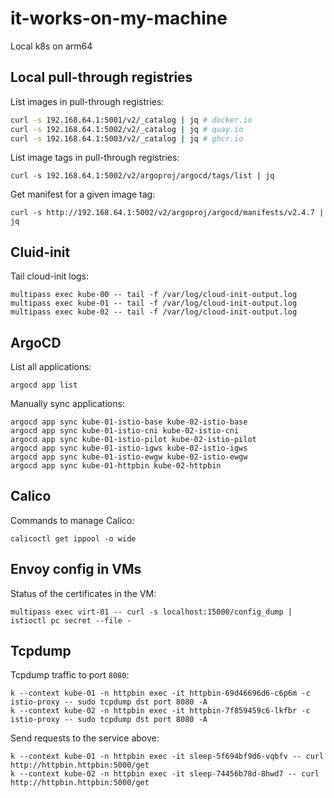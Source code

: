 # it-works-on-my-machine
Local k8s on arm64

## Local pull-through registries

List images in pull-through registries:
```bash
curl -s 192.168.64.1:5001/v2/_catalog | jq # docker.io
curl -s 192.168.64.1:5002/v2/_catalog | jq # quay.io
curl -s 192.168.64.1:5003/v2/_catalog | jq # ghcr.io
```

List image tags in pull-through registries:
```
curl -s 192.168.64.1:5002/v2/argoproj/argocd/tags/list | jq
```

Get manifest for a given image tag:
```
curl -s http://192.168.64.1:5002/v2/argoproj/argocd/manifests/v2.4.7 | jq
```

## Cluid-init

Tail cloud-init logs:
```
multipass exec kube-00 -- tail -f /var/log/cloud-init-output.log
multipass exec kube-01 -- tail -f /var/log/cloud-init-output.log
multipass exec kube-02 -- tail -f /var/log/cloud-init-output.log
```

## ArgoCD

List all applications:
```
argocd app list
```

Manually sync applications:
```
argocd app sync kube-01-istio-base kube-02-istio-base
argocd app sync kube-01-istio-cni kube-02-istio-cni
argocd app sync kube-01-istio-pilot kube-02-istio-pilot
argocd app sync kube-01-istio-igws kube-02-istio-igws
argocd app sync kube-01-istio-ewgw kube-02-istio-ewgw
argocd app sync kube-01-httpbin kube-02-httpbin
```

## Calico

Commands to manage Calico:
```
calicoctl get ippool -o wide
```

## Envoy config in VMs

Status of the certificates in the VM:
```
multipass exec virt-01 -- curl -s localhost:15000/config_dump | istioctl pc secret --file -
```

## Tcpdump

Tcpdump traffic to port `8080`:
```
k --context kube-01 -n httpbin exec -it httpbin-69d46696d6-c6p6m -c istio-proxy -- sudo tcpdump dst port 8080 -A
k --context kube-02 -n httpbin exec -it httpbin-7f859459c6-lkfbr -c istio-proxy -- sudo tcpdump dst port 8080 -A
```

Send requests to the service above:
```
k --context kube-01 -n httpbin exec -it sleep-5f694bf9d6-vqbfv -- curl http://httpbin.httpbin:5000/get
k --context kube-02 -n httpbin exec -it sleep-74456b78d-8hwd7 -- curl http://httpbin.httpbin:5000/get
```
